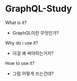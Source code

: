 # GraphQL-Study
What is it? 
- GraphQL이란 무엇인가?

Why do i use it?
- 이걸 왜 써야하는거지?

How to use it?
- 그럼 어떻게 쓰는건데?
